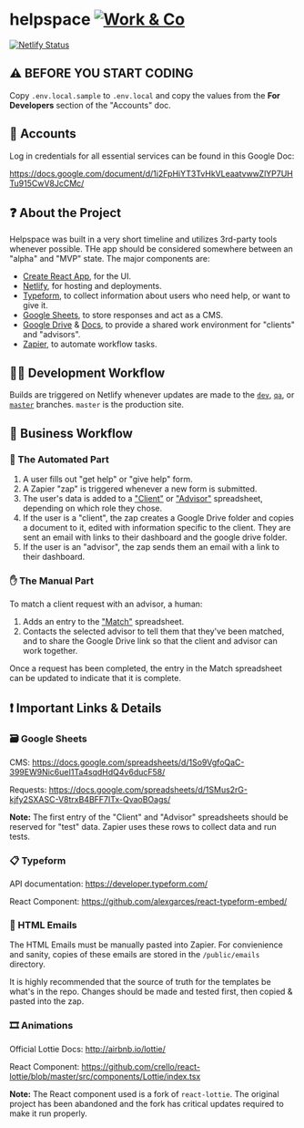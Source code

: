 # helpspace [![Work & Co](https://badgen.now.sh/badge/%E2%98%85%E2%98%85/work.co/f33)](https://work.co)

[![Netlify Status](https://api.netlify.com/api/v1/badges/95f05a13-c322-4e6a-8592-43b0cc1569ee/deploy-status)](https://app.netlify.com/sites/helpspace/deploys)

## ⚠️ BEFORE YOU START CODING

Copy `.env.local.sample` to `.env.local` and copy the values from the **For Developers** section of the "Accounts" doc.

## 🔐 Accounts

Log in credentials for all essential services can be found in this Google Doc:

https://docs.google.com/document/d/1i2FpHiYT3TvHkVLeaatvwwZlYP7UHTu915CwV8JcCMc/

## ❓ About the Project

Helpspace was built in a very short timeline and utilizes 3rd-party tools whenever possible. THe app should be considered somewhere between an "alpha" and "MVP" state. The major components are:

- [Create React App](https://create-react-app.dev/), for the UI.
- [Netlify](https://netlify.com), for hosting and deployments.
- [Typeform](https://www.typeform.com/), to collect information about users who need help, or want to give it.
- [Google Sheets](http://sheets.google.com/), to store responses and act as a CMS.
- [Google Drive](http://drive.google.com) & [Docs](http://docs.google.com), to provide a shared work environment for "clients" and "advisors".
- [Zapier](https://zapier.com/app/dashboard), to automate workflow tasks.

## 👩‍💻 Development Workflow

Builds are triggered on Netlify whenever updates are made to the [`dev`](https://dev--helpspace.netlify.app/), [`qa`](https://qa--helpspace.netlify.app/), or [`master`](https://helpspace.netlify.app/) branches. `master` is the production site.

## 💼 Business Workflow

### 🤖 The Automated Part

1. A user fills out "get help" or "give help" form.
1. A Zapier "zap" is triggered whenever a new form is submitted.
1. The user's data is added to a ["Client"](https://docs.google.com/spreadsheets/d/1hqERQuL9Q5WGttew0v5JqxizXzBRrMoe7ID6jioT-cc/edit#gid=0) or ["Advisor"](https://docs.google.com/spreadsheets/d/1hqERQuL9Q5WGttew0v5JqxizXzBRrMoe7ID6jioT-cc/edit#gid=272579147) spreadsheet, depending on which role they chose.
1. If the user is a "client", the zap creates a Google Drive folder and copies a document to it, edited with information specific to the client. They are sent an email with links to their dashboard and the google drive folder.
1. If the user is an "advisor", the zap sends them an email with a link to their dashboard.

### ✋ The Manual Part

To match a client request with an advisor, a human:

1. Adds an entry to the ["Match"](https://docs.google.com/spreadsheets/d/1hqERQuL9Q5WGttew0v5JqxizXzBRrMoe7ID6jioT-cc/edit#gid=1370515805) spreadsheet.
2. Contacts the selected advisor to tell them that they've been matched, and to share the Google Drive link so that the client and advisor can work together.

Once a request has been completed, the entry in the Match spreadsheet can be updated to indicate that it is complete.

## ❗ Important Links & Details

### 🗃️ Google Sheets

CMS: https://docs.google.com/spreadsheets/d/1So9VgfoQaC-399EW9Nic6ueI1Ta4sqdHdQ4v6ducF58/

Requests: https://docs.google.com/spreadsheets/d/1SMus2rG-kjfy2SXASC-V8trxB4BFF7ITx-QvaoBOags/

**Note:** The first entry of the "Client" and "Advisor" spreadsheets should be reserved for "test" data. Zapier uses these rows to collect data and run tests.

### 📋 Typeform

API documentation: https://developer.typeform.com/

React Component: https://github.com/alexgarces/react-typeform-embed/

### 📧 HTML Emails

The HTML Emails must be manually pasted into Zapier. For convienience and sanity, copies of these emails are stored in the `/public/emails` directory.

It is highly recommended that the source of truth for the templates be what's in the repo. Changes should be made and tested first, then copied & pasted into the zap.

### 🎞️ Animations

Official Lottie Docs: http://airbnb.io/lottie/

React Component: https://github.com/crello/react-lottie/blob/master/src/components/Lottie/index.tsx

**Note:** The React component used is a fork of `react-lottie`. The original project has been abandoned and the fork has critical updates required to make it run properly.
